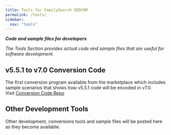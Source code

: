 ```yaml
---
title: Tools for FamilySearch GEDCOM
permalink: /tools/
sidebar:
  nav: "tools"
---
```

***Code and sample files for developers***

*The Tools Section provides actual code and sample files that are useful for software development.*

## v5.5.1 to v7.0 Conversion Code

The first conversion program available from the marketplace which includes sample scenarios that shows how v5.5.1 code will be encoded in v7.0.  
Visit [Conversion Code Repo](https://github.com/tychonievich/gedcom7-code)

## Other Development Tools

Other development, conversions tools and sample files will be posted here as they become available.
